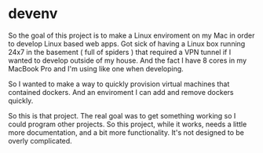 # devenv
So the goal of this project is to make a Linux enviroment on my Mac in order to develop Linux based web apps. Got sick of having a Linux box running 24x7 in the basement ( full of spiders ) that required a VPN tunnel if I wanted to develop outside of my house. And the fact I have 8 cores in my MacBook Pro and I'm using like one when developing.

So I wanted to make a way to quickly provision virtual machines that contained dockers. And an enviroment I can add and remove dockers quickly.

So this is that project. The real goal was to get something working so I could program other projects. So this project, while it works, needs a little more documentation, and a bit more functionality. It's not designed to be overly complicated.
